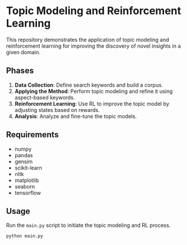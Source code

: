 # Topic Modeling and Reinforcement Learning

This repository demonstrates the application of topic modeling and reinforcement learning for improving the discovery of novel insights in a given domain.

## Phases

1. **Data Collection**: Define search keywords and build a corpus.
2. **Applying the Method**: Perform topic modeling and refine it using aspect-based keywords.
3. **Reinforcement Learning**: Use RL to improve the topic model by adjusting states based on rewards.
4. **Analysis**: Analyze and fine-tune the topic models.

## Requirements

- numpy
- pandas
- gensim
- scikit-learn
- nltk
- matplotlib
- seaborn
- tensorflow

## Usage

Run the `main.py` script to initiate the topic modeling and RL process.

```bash
python main.py

